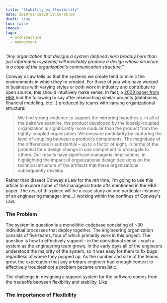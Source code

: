 ```yaml
---
title: "Stability_vs_flexibility"
date: 2019-01-18T20:59:59-05:00
draft: true
toc: false
images:
tags:
  - architecture
  - management
---
```


_"Any organization that designs a system (defined more broadly here than just information systems) will inevitably produce a design whose structure is a copy of the organization's communication structure."_

Conway's Law tells us that the systems we create tend to mimic the environments in which they're created.
For those of you who have worked in business with varying styles or both work in industry and contribute to open source, this should intuitively make sense.
In fact, a [2008 paper from HBS](https://www.hbs.edu/faculty/Publication%20Files/08-039_1861e507-1dc1-4602-85b8-90d71559d85b.pdf) had the following to say after researching similar projects (databases, financial modeling, etc...) produced by teams with varying organizational structure:

> We  find  strong  evidence  to  support  the  mirroring  hypothesis.    In  all  of  the  pairs  we examine, the product developed by the loosely-coupled organization is significantly more modular than the product from the tightly-coupled organization. We measure modularity by  capturing  the  level  of  coupling  between  a  product’s  components.    The  magnitude  of the  differences  is  substantial – up  to a  factor  of eight, in  terms  of  the  potential  for a design  change in  one  component to  propagate  to  others.    Our  results  have  significant managerial implications, in highlighting the impact of organizational design decisions on the technical structure of the artifacts that these organizations subsequently develop.

Rather than dissect Conway's Law for the _nth_ time, I'm going to use this article to explore some of the managerial trade offs mentioned in the HBS paper.
The rest of this piece will be a case study on one particular instance of an engineering manager (me...) working within the confines of Conway's Law.

### The Problem
The system in question is a monolithic codebase consisting of ~30 individual processes that deploy together.
The engineering organization consists of five teams, four of which primarily work in this project.
The question is how to effectively support - in the operational sense - such a system as the engineering team grows.
In the early days all of the engineers understood the majority of the system, so it was easy for them to fix bugs regardless of where they popped up.
As the number and size of the teams grew, the expectation that any arbitrary engineer had enough context to effectively troubleshoot a problem became unrealistic.

The challenge in designing a support system for the software comes from the tradeoffs between flexibility and stability. Like

### The Importance of Flexibility

